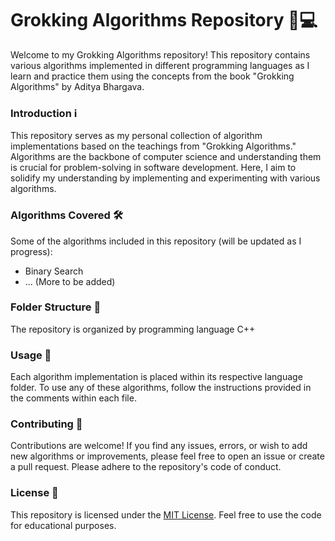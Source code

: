 # Grokking Algorithms Repository 🧠💻

Welcome to my Grokking Algorithms repository! This repository contains various algorithms implemented in different programming languages as I learn and practice them using the concepts from the book "Grokking Algorithms" by Aditya Bhargava.


### Introduction ℹ️

This repository serves as my personal collection of algorithm implementations based on the teachings from "Grokking Algorithms." Algorithms are the backbone of computer science and understanding them is crucial for problem-solving in software development. Here, I aim to solidify my understanding by implementing and experimenting with various algorithms.

### Algorithms Covered 🛠️

Some of the algorithms included in this repository (will be updated as I progress):

- Binary Search
- ... (More to be added)

### Folder Structure 📂

The repository is organized by programming language C++


### Usage 🚀

Each algorithm implementation is placed within its respective language folder. To use any of these algorithms, follow the instructions provided in the comments within each file.

### Contributing 🤝

Contributions are welcome! If you find any issues, errors, or wish to add new algorithms or improvements, please feel free to open an issue or create a pull request. Please adhere to the repository's code of conduct.

### License 📝

This repository is licensed under the [MIT License](LICENSE). Feel free to use the code for educational purposes.
